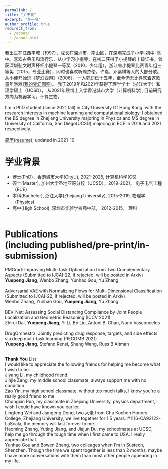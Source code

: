 ```yaml
---
permalink: /
title: "关于我"
excerpt: "关于我"
author_profile: true
redirect_from:
  - /about/
  - /about.html
---
```

我出生在江西丰城（1997），成长在深圳市，南山区，在深圳完成了小学-初中-高中。喜欢古典乐和流行乐，从小学习小提琴，在初二获得了小提琴的十级证书，曾获深圳弘文时声杯杯小提琴一等奖（2010，少年组），浙江省小提琴比赛青年组三等奖（2015，专业比赛），同时也喜欢听周杰伦，许嵩，邓紫棋等人的大部分歌。从小便开始玩《梦幻西游》（2006），一入梦幻已十五年，至今仍无比喜欢着这款童年游戏([我的梦幻图鉴](https://jiangdada1221.github.io/files/menghuan.pdf))。 我于2019年和2021年获得了理学学士（浙江大学）和理学硕士（UCSD）， 从2021年秋博士入学香港城市大学（计算机科学), 目前研究方向为机器学习，计算生物。
<br /> <br />
I'm a PhD student (since 2021 fall) in City University Of Hong Kong, with the research interests in machine learning and computational biology. I obtained the BS degree in Zhejiang University majoring in Physics and MS degree in University of California, San Diego(UCSD) majoring in ECE in 2019 and 2021 respectively.<br /><br />
[简历(resume)](https://jiangdada1221.github.io/files/CV_2021fall.pdf), updated in 2021-10 <br />

学业背景
======
- 博士(PhD)，香港城市大学(CityU), 2021-2025, 计算机科学(CS)
- 硕士(Master), 加州大学圣地亚哥分校（UCSD），2019-2021， 电子电气工程（ECE）<br />
- 本科(Bachelor), 浙江大学(Zhejiang University), 2015-2019, 物理学（Physics)<br />  
- 高中(High School), 深圳市实验学校高中部， 2012-2015， 理科 <br /><br />


Publications<br />(including published/pre-print/in-submission)
======
PMGrad: Improving Multi-Task Optimization from Two Complementary Aspects (Submitted to IJCAI-22, if rejected, will be posted in Arxiv) <br />
__Yuepeng Jiang__, Wenbo Zhang, Yunhao Gou, Yu Zhang <br /> <br />
Adversarial VAE with Normalizing Flows for Multi-Dimensional Classification (Submitted to IJCAI-22, if rejected, will be posted in Arxiv) <br />
Wenbo Zhang, Yunhao Gou, __Yuepeng Jiang__,  Yu Zhang <br /> <br />
BEV-Net: Assessing Social Distancing Compliance by Joint People Localization and Geometric Reasoning (ICCV 2021) <br />
Zhirui Dai, __Yuepeng Jiang__, Yi Li, Bo Liu, Antoni B. Chan, Nuno Vasconcelos <br /> <br />
DrugOrchestra: Jointly predicting drug response, targets, and side effects via deep multi-task learning (RECOMB 2021) <br />
__Yuepeng Jiang__, Stefano Rensi, Sheng Wang, Russ B Altman <br /> <br />

__Thank You__ List <br />
I would like to appreciate the following friends for helping me become what I wish to be. <br />
Jiyang Li, my childhood friend. <br />
Jinjie Zeng, my middle school classmate, always support me with no condition <br />
Zao Yin, my high school classmate, without too much talks, I know you're a really good friend to me <br />
Chongxin Run, my classmate in Zhejiang University, physics department, I wish I could have known you earlier. <br />
Lingfeng Wei and Jiangeng Dong, two 大佬 from Chu Kochen Honors College, Zhejiang University, we live together for 1.5 years. #1116-CA92122-LaScala, the memory will last forever to me. <br />
Haoming Zhang, Yuting Jiang, and Jiajun Du, my schoolmates at UCSD, help me go through the tough time when I first came to USA. I really appreciate that. <br />
Yunhao Gou and Bowen Zhang, two colleages when I'm in Sustech, Shenzhen. Though the time we spent together is less than 2 months, maybe I have more conversations with them than most other people appearing in my life. <br />
